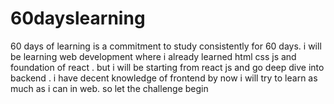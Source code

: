 # 60dayslearning
60 days of learning is a commitment to study consistently for 60 days. i will be learning web development where i already learned html css js and foundation of react . but i will be starting from react js and go deep dive into backend . i have decent knowledge of frontend by now i will try to learn as much as i can in web. so let the challenge begin
